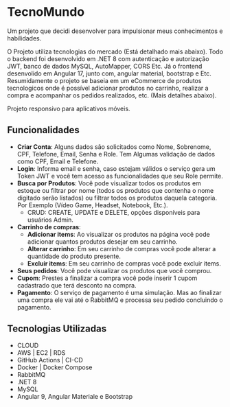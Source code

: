 # TecnoMundo

Um projeto que decidi desenvolver para impulsionar meus conhecimentos e habilidades.

O Projeto utiliza tecnologias do mercado (Está detalhado mais abaixo). Todo o backend foi desenvolvido em .NET 8 com autenticação e autorização JWT, banco de dados MySQL, AutoMapper, CORS Etc. Já o frontend desenvolido em Angular 17, junto com, angular material, bootstrap e Etc.
Resumidamente o projeto se baseia em um eCommerce de produtos tecnologicos onde é possível adicionar produtos no carrinho, realizar a compra e acompanhar os pedidos realizados, etc. (Mais detalhes abaixo).

Projeto responsivo para aplicativos móveis.

## Funcionalidades

- __Criar Conta__: Alguns dados são solicitados como Nome, Sobrenome, CPF, Telefone, Email, Senha e Role. Tem Algumas validação de dados como CPF, Email e Telefone.
- __Login__: Informa email e senha, caso estejam válidos o serviço gera um Token JWT e você tem acesso as funcionalidades que seu Role permite.
- __Busca por Produtos__: Você pode visualizar todos os produtos em estoque ou filtrar por nome (todos os produtos que contenha o nome digitado serão listados) ou filtrar todos os produtos daquela categoria. Por Exemplo (Vídeo Game, Headset, Notebook, Etc.).
  - CRUD: CREATE, UPDATE e DELETE, opções disponíveis para usuários Admin.
- __Carrinho de compras__:
  - __Adicionar items__: Ao visualizar os produtos na página você pode adicionar quantos produtos desejar em seu carrinho.
  - __Alterar carrinho__: Em seu carrinho de compras você pode alterar a quantidade do produto presente.
  - __Excluir items__: Em seu carrinho de compras você pode excluir items.
- __Seus pedidos__: Você pode visualizar os produtos que você comprou.
- __Cupom__: Prestes a finalizar a compra você pode inserir 1 cupom cadastrado que terá desconto na compra.
- __Pagamento__: O serviço de pagamento é uma simulação. Mas ao finalizar uma compra ele vai até o RabbitMQ e processa seu pedido concluindo o pagamento.


## Tecnologias Utilizadas

- CLOUD
- AWS | EC2 | RDS
- GitHub Actions | CI-CD
- Docker | Docker Compose
- RabbitMQ
- .NET 8
- MySQL
- Angular 9, Angular Materiale e Bootstrap
